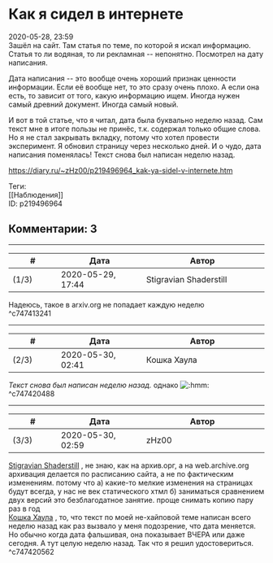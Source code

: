 Как я сидел в интернете
=======================

  
2020-05-28, 23:59  
 Зашёл на сайт. Там статья по теме, по которой я искал информацию. Статья то ли водяная, то ли рекламная -- непонятно. Посмотрел на дату написания.   
   
 Дата написания -- это вообще очень хороший признак ценности информации. Если её вообще нет, то это сразу очень плохо. А если она есть, то зависит от того, какую информацию ищем. Иногда нужен самый древний документ. Иногда самый новый.   
   
 И вот в той статье, что я читал, дата была буквально неделю назад. Сам текст мне в итоге пользы не принёс, т.к. содержал только общие слова. Но я не стал закрывать вкладку, потому что хотел провести эксперимент. Я обновил страницу через несколько дней. И о чудо, дата написания поменялась! Текст снова был написан неделю назад.   
  
<https://diary.ru/~zHz00/p219496964_kak-ya-sidel-v-internete.htm>  
  
Теги:  
[[Наблюдения]]  
ID: p219496964  


Комментарии: 3
--------------

  


---



|         #         |              Дата              |                     Автор                     |           ID           |
| --- | --- | --- | --- |
| (1/3) | 2020-05-29, 17:44 | Stigravian Shaderstill | c747413241 |

  
 Надеюсь, такое в arxiv.org не попадает каждую неделю   
 ^c747413241

---



|         #         |              Дата              |                     Автор                     |           ID           |
| --- | --- | --- | --- |
| (2/3) | 2020-05-30, 02:41 | Кошка Хаула | c747420488 |

  
  *Текст снова был написан неделю назад.*  однако ![:hmm:](http://static.diary.ru/userdir/0/0/0/0/0000/10098045.gif)   
 ^c747420488

---



|         #         |              Дата              |                     Автор                     |           ID           |
| --- | --- | --- | --- |
| (3/3) | 2020-05-30, 02:59 | zHz00 | c747420562 |

  
  [Stigravian Shaderstill](http://stigravian.diary.ru "Science, Death, Rock-n-Roll")  , не знаю, как на архив.орг, а на web.archive.org архивация делается по расписанию сайта, а не по фактическим изменениям. потому что а) какие-то мелкие изменения на страницах будут всегда, у нас не век статического хтмл б) заниматься сравнением двух версий это безблагодатное занятие. проще снимать копию пару раз в год   
  [Кошка Хаула](http://rianna88.diary.ru "Старое логово дракона")  , то, что текст по моей не-хайповой теме написан всего неделю назад как раз вызвало у меня подозрение, что дата меняется. Но обычно когда дата фальшивая, она показывает ВЧЕРА или даже сегодня. А тут целую неделю назад. Так что я решил удостовериться.   
 ^c747420562